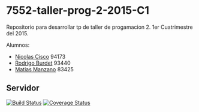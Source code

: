 # 7552-taller-prog-2-2015-C1
Repositorio para desarrollar tp de taller de progamacion 2. 1er Cuatrimestre del 2015.

Alumnos:
* [Nicolas Cisco](https://github.com/NickCis/) 94173
* [Rodrigo Burdet](https://github.com/rburdet) 93440
* [Matias Manzano](https://github.com/MatSebMan) 83425


## Servidor
[![Build Status](https://travis-ci.org/NickCis/7552-taller-prog-2-2015-C1.svg?branch=master)](https://travis-ci.org/NickCis/7552-taller-prog-2-2015-C1)
[![Coverage Status](https://coveralls.io/repos/NickCis/7552-taller-prog-2-2015-C1/badge.svg)](https://coveralls.io/r/NickCis/7552-taller-prog-2-2015-C1)
